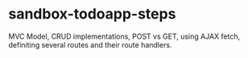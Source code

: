 # sandbox-todoapp-steps
MVC Model, CRUD implementations, POST vs GET, using AJAX fetch, definiting several routes and their route handlers.
